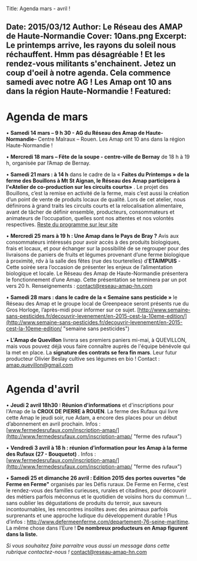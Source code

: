 Title: Agenda mars - avril !

Date: 2015/03/12
Author: Le Réseau des AMAP de Haute&#x2011;Normandie
Cover: 10ans.png
Excerpt: Le printemps arrive, les rayons du soleil nous réchauffent. Hmm pas désagréable ! Et les rendez-vous militants s'enchainent. Jetez un coup d'oeil à notre agenda. Cela commence samedi avec notre AG ! Les Amap ont 10 ans dans la région Haute-Normandie !
Featured:
---


# **Agenda de mars** #


•	**Samedi 14 mars – 9 h 30 - AG du Réseau des Amap de Haute-Normandie**– Centre Malraux – Rouen. Les Amap ont 10 ans dans la région Haute-Normandie !

•	**Mercredi 18 mars – Fête de la soupe - centre-ville de Bernay** de 18 h à 19 h, organisée par l’Amap de Bernay.

•	**Samedi 21 mars : à 14 h** dans le cadre de la « **Faites du Printemps » de la ferme des Bouillons à Mt St Aignan, le Réseau des Amap participera à l’«Atelier de co-production sur les circuits courts»** . Le projet des Bouillons, c’est la remise en activité de la ferme, mais c’est aussi la création d’un point de vente de produits locaux de qualité. Lors de cet atelier, nous définirons à grand traits les circuits courts et la relocalisation alimentaire, avant de tâcher de définir ensemble, producteurs, consommateurs et animateurs de l’occupation, quelles sont nos attentes et nos volontés respectives. [Reste du programme sur leur site](http://www.lafermedesbouillons.fr/faites-du-printemps-20-21-et-22-mars-2015/ "ferme des bouillons")

•	**Mercredi 25 mars à 19 h : Une Amap dans le Pays de Bray ?** Avis aux consommateurs intéressés pour avoir accès à des produits biologiques, frais et locaux, et pour échanger sur la possibilité de se regrouper pour des livraisons de paniers de fruits et légumes provenant d’une ferme biologique à proximité, rdv à la salle des fêtes (rue des tourterelles) d'**ETAIMPUIS** - Cette soirée sera l’occasion de présenter les enjeux de l’alimentation biologique et locale. Le Réseau des Amap de Haute-Normandie présentera le fonctionnement d’une Amap. Cette présentation se terminera par un pot vers 20 h. Renseignements : <contact@reseau-amap-hn.com>

•	**Samedi 28 mars : dans le cadre de la « Semaine sans pesticide »** le Réseau des Amap et le groupe local de Greenpeace seront présents rue du Gros Horloge, l’après-midi pour informer sur ce sujet. [http://www.semaine-sans-pesticides.fr/decouvrir-levenement/en-2015-cest-la-10eme-edition/](http://www.semaine-sans-pesticides.fr/decouvrir-levenement/en-2015-cest-la-10eme-edition/ "semaine sans pesticides")

•	**L'Amap de Quevillon** livrera ses premiers paniers mi-mai, à QUEVILLON, mais vous pouvez déjà vous faire connaître auprès de l'équipe bénévole qui la met en place. La **signature des contrats se fera fin mars**. Leur futur producteur Olivier Beslay cultive ses légumes en bio ! Contact : <amap.quevillon@gmail.com>

# **Agenda d'avril** #

•	**Jeudi 2 avril 18h30 : Réunion d'informations** et d'inscriptions pour l'Amap de la **CROIX DE PIERRE à ROUEN**. La ferme des Rufaux qui livre cette Amap le jeudi soir, rue Adam, a encore des places pour un début d’abonnement en avril prochain. Infos : [www.fermedesrufaux.com/inscription-amap/](http://www.fermedesrufaux.com/inscription-amap/ "ferme des rufaux")

•	**Vendredi 3 avril à 18 h : réunion d’information pour les Amap à la ferme des Rufaux (27 - Bouquetot)** . Infos : [www.fermedesrufaux.com/inscription-amap/](http://www.fermedesrufaux.com/inscription-amap/ "ferme des rufaux")

•	**Samedi 25 et dimanche 26 avril : Edition 2015 des portes ouvertes "de Ferme en Ferme"** organisés par les Défis ruraux. De Ferme en Ferme, c’est le rendez-vous des familles curieuses, rurales et citadines, pour découvrir des métiers parfois méconnus et le quotidien de voisins hors du commun !… sans oublier les dégustations de produits du terroir, aux saveurs incontournables, les rencontres insolites avec des animaux parfois surprenants et une approche ludique du développement durable ! Plus d’infos : http://www.defermeenferme.com/departement-76-seine-maritime. La même chose dans l’Eure ! **De nombreux producteurs en Amap figurent dans la liste.**


*Si vous souhaitez faire parraitre vous aussi un message dans cette rubrique contactez-nous !* <contact@reseau-amap-hn.com>

 

